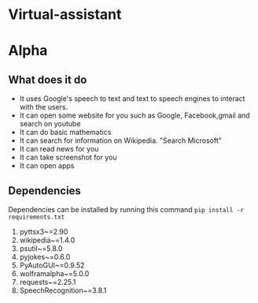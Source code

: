 # Virtual-assistant
Alpha
======

What does it do
---------------
* It uses Google's speech to text and text to speech engines to interact with the users.
* It can open some website for you such as Google, Facebook,gmail and search on youtube
* It can do basic mathematics
* It can search for information on Wikipedia. "Search Microsoft"
* It can read news for you
* It can take screenshot for you
* It can open apps 

Dependencies
-----------

Dependencies can be installed by running this command `pip install -r requirements.txt`

1. pyttsx3~=2.90
2. wikipedia~=1.4.0
3. psutil~=5.8.0
4. pyjokes~=0.6.0
5. PyAutoGUI~=0.9.52
6. wolframalpha~=5.0.0
7. requests~=2.25.1
8. SpeechRecognition~=3.8.1
